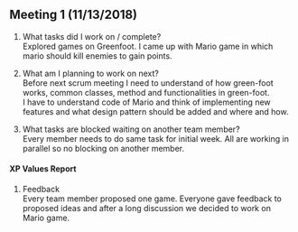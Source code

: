 
Meeting 1 (11/13/2018)
---
1. What tasks did I work on / complete?  
Explored games on Greenfoot. I came up with Mario game in which mario should kill enemies to gain points. 


2. What am I planning to work on next?  
Before next scrum meeting I need to understand of how green-foot works, common classes, method and functionalities in green-foot.   
I have to understand code of Mario and think of implementing new features and what design pattern should be added and where and how.

3. What tasks are blocked waiting on another team member?  
Every member needs to do same task for initial week. All are working in parallel so no blocking on another member.

#### XP Values Report

1. Feedback  
Every team member proposed one game. Everyone gave feedback to proposed ideas and after a long discussion we decided to work on Mario game.
